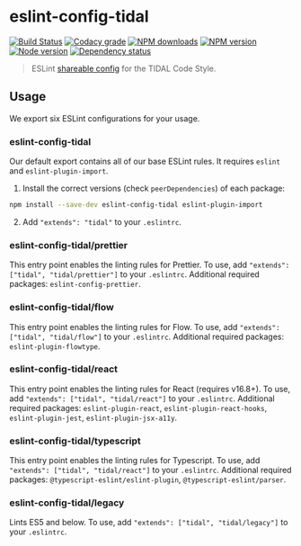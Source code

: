 # eslint-config-tidal

[![Build Status](https://travis-ci.org/tidal-engineering/eslint-config-tidal.svg?branch=master)](https://travis-ci.org/tidal-engineering/eslint-config-tidal)
[![Codacy grade](https://img.shields.io/codacy/grade/e20818172062471ebc0c1b69e5ea0887.svg 'Codacy grade')](https://www.codacy.com/app/karlsson/eslint-config-tidal)
[![NPM downloads](https://img.shields.io/npm/dm/eslint-config-tidal.svg 'NPM downloads')](https://www.npmjs.com/package/eslint-config-tidal)
[![NPM version](https://img.shields.io/npm/v/eslint-config-tidal.svg 'NPM version')](https://www.npmjs.com/package/eslint-config-tidal)
[![Node version](https://img.shields.io/node/v/eslint-config-tidal.svg 'Node version')](https://www.npmjs.com/package/eslint-config-tidal)
[![Dependency status](https://img.shields.io/david/tidal-engineering/eslint-config-tidal.svg 'Dependency status')](https://david-dm.org/tidal-engineering/eslint-config-tidal)

> ESLint [shareable config](http://eslint.org/docs/developer-guide/shareable-configs.html) for the TIDAL Code Style.

## Usage

We export six ESLint configurations for your usage.

### eslint-config-tidal

Our default export contains all of our base ESLint rules. It requires `eslint` and `eslint-plugin-import`.

1. Install the correct versions (check `peerDependencies`) of each package:

```sh
npm install --save-dev eslint-config-tidal eslint-plugin-import
```

2. Add `"extends": "tidal"` to your `.eslintrc`.

### eslint-config-tidal/prettier

This entry point enables the linting rules for Prettier. To use, add `"extends": ["tidal", "tidal/prettier"]` to your `.eslintrc`.
Additional required packages: `eslint-config-prettier`.

### eslint-config-tidal/flow

This entry point enables the linting rules for Flow. To use, add `"extends": ["tidal", "tidal/flow"]` to your `.eslintrc`.
Additional required packages: `eslint-plugin-flowtype`.

### eslint-config-tidal/react

This entry point enables the linting rules for React (requires v16.8+). To use, add `"extends": ["tidal", "tidal/react"]` to your `.eslintrc`.
Additional required packages: `eslint-plugin-react`, `eslint-plugin-react-hooks`, `eslint-plugin-jest`, `eslint-plugin-jsx-a11y`.

### eslint-config-tidal/typescript

This entry point enables the linting rules for Typescript. To use, add `"extends": ["tidal", "tidal/react"]` to your `.eslintrc`.
Additional required packages: `@typescript-eslint/eslint-plugin`, `@typescript-eslint/parser`.

### eslint-config-tidal/legacy

Lints ES5 and below. To use, add `"extends": ["tidal", "tidal/legacy"]` to your `.eslintrc`.
